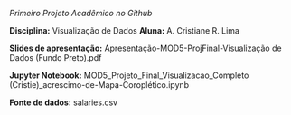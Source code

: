 _Primeiro Projeto Acadêmico no Github_

**Disciplina:** Visualização de Dados
**Aluna:** A. Cristiane R. Lima



**Slides de apresentação:** Apresentação-MOD5-ProjFinal-Visualização de Dados (Fundo Preto).pdf

**Jupyter Notebook:** MOD5_Projeto_Final_Visualizacao_Completo (Cristie)_acrescimo-de-Mapa-Coroplético.ipynb

**Fonte de dados:** salaries.csv

